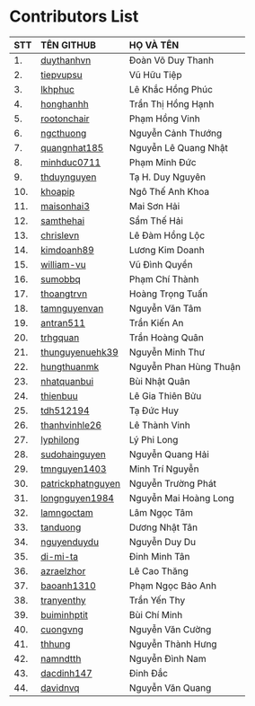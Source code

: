 # Contributors List

| STT | TÊN GITHUB                                                      | HỌ VÀ TÊN                      |
|:----|:----------------------------------------------------------------|:-------------------------------|
| 1.  | [duythanhvn](https://github.com/duythanhvn)                     | Đoàn Võ Duy Thanh              |
| 2.  | [tiepvupsu](https://github.com/tiepvupsu)                       | Vũ Hữu Tiệp                    |
| 3.  | [lkhphuc](https://github.com/lkhphuc)                           | Lê Khắc Hồng Phúc              |
| 4.  | [honghanhh](https://github.com/honghanhh)                       | Trần Thị Hồng Hạnh             |
| 5.  | [rootonchair](https://github.com/rootonchair)                   | Phạm Hồng Vinh                 |
| 6.  | [ngcthuong](https://github.com/ngcthuong)                       | Nguyễn Cảnh Thướng             |
| 7.  | [quangnhat185](https://github.com/quangnhat185)                 | Nguyễn Lê Quang Nhật           |
| 8.  | [minhduc0711](https://github.com/minhduc0711)                   | Phạm Minh Đức                  |
| 9.  | [thduynguyen](https://github.com/thduynguyen)                   | Tạ H. Duy Nguyên               |
| 10. | [khoapip](https://github.com/khoapip)                           | Ngô Thế Anh Khoa               |
| 11. | [maisonhai3](https://github.com/maisonhai3)                     | Mai Sơn Hải                    |
| 12. | [samthehai](https://github.com/samthehai)                       | Sẩm Thế Hải                    |
| 13. | [chrislevn](https://github.com/chrislevn)                       | Lê Đàm Hồng Lộc                |
| 14. | [kimdoanh89](https://github.com/kimdoanh89)                     | Lương Kim Doanh                |
| 15. | [william-vu](https://github.com/william-vu)                     | Vũ Đình Quyền                  |
| 16. | [sumobbq](https://github.com/sumobbq)                           | Phạm Chí Thành                 |
| 17. | [thoangtrvn](https://github.com/thoangtrvn)                     | Hoàng Trọng Tuấn               |
| 18. | [tamnguyenvan](https://github.com/tamnguyenvan)                 | Nguyễn Văn Tâm                 |
| 19. | [antran511](https://github.com/antran511)                       | Trần Kiến An                   |
| 20. | [trhgquan](https://github.com/trhgquan)                         | Trần Hoàng Quân                |
| 21. | [thunguyenuehk39](https://github.com/thunguyenuehk39)           | Nguyễn Minh Thư                |
| 22. | [hungthuanmk](https://github.com/hungthuanmk)                   | Nguyễn Phan Hùng Thuận         |
| 23. | [nhatquanbui](https://github.com/NhatQuanBui)                   | Bùi Nhật Quân                  |
| 24. | [thienbuu](https://github.com/thienbuu)                         | Lê Gia Thiên Bửu               |
| 25. | [tdh512194](https://github.com/tdh512194)                       | Tạ Đức Huy                     |
| 26. | [thanhvinhle26](https://github.com/thanhvinhle26)               | Lê Thành Vinh                  |
| 27. | [lyphilong](https://github.com/lyphilong)                       | Lý Phi Long                    |
| 28. | [sudohainguyen](https://github.com/sudohainguyen)               | Nguyễn Quang Hải               |
| 29. | [tmnguyen1403](https://github.com/tmnguyen1403)                 | Minh Trí Nguyễn                |
| 30. | [patrickphatnguyen](https://github.com/patrickphatnguyen)       | Nguyễn Trường Phát             |
| 31. | [longnguyen1984](https://github.com/longnguyen1984)             | Nguyễn Mai Hoàng Long          |
| 32. | [lamngoctam](https://github.com/lamngoctam)                     | Lâm Ngọc Tâm                   |
| 33. | [tanduong](https://github.com/tanduong)                         | Dương Nhật Tân                 |
| 34. | [nguyenduydu](https://github.com/nguyenduydu)                   | Nguyễn Duy Du                  |
| 35. | [di-mi-ta](https://github.com/di-mi-ta)                         | Đinh Minh Tân                  |
| 36. | [azraelzhor](https://github.com/azraelzhor)                     | Lê Cao Thăng                   |
| 37. | [baoanh1310](https://github.com/baoanh1310)                     | Phạm Ngọc Bảo Anh              |
| 38. | [tranyenthy](https://github.com/tranyenthy)                     | Trần Yến Thy                   |
| 39. | [buiminhptit](https://github.com/buiminhptit)                   | Bùi Chí Minh                   |
| 40. | [cuongvng](https://github.com/cuongvng)                         | Nguyễn Văn Cường               |
| 41. | [thhung](https://github.com/thhung)                             | Nguyễn Thành Hưng              |
| 42. | [namndtth](https://github.com/namndtth)                         | Nguyễn Đình Nam                |
| 43. | [dacdinh147](https://github.com/dacdinh147)                     | Đinh Đắc                       |
| 44. | [davidnvq](https://github.com/davidnvq)                         | Nguyễn Văn Quang               |